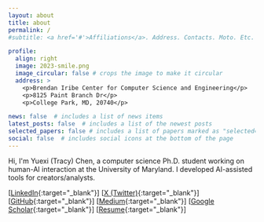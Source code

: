 ```yaml
---
layout: about
title: about
permalink: /
#subtitle: <a href='#'>Affiliations</a>. Address. Contacts. Moto. Etc.

profile:
  align: right
  image: 2023-smile.png
  image_circular: false # crops the image to make it circular
  address: >
    <p>Brendan Iribe Center for Computer Science and Engineering</p>
    <p>8125 Paint Branch Dr</p>
    <p>College Park, MD, 20740</p>

news: false  # includes a list of news items
latest_posts: false  # includes a list of the newest posts
selected_papers: false # includes a list of papers marked as "selected={true}"
social: false  # includes social icons at the bottom of the page
---
```

Hi, I'm Yuexi (Tracy) Chen, a computer science Ph.D. student working on human-AI interaction at the University of Maryland.
I developed AI-assisted tools for creators/analysts. 


[[LinkedIn](https://www.linkedin.com/in/yuexi-tracy-chen-9186631a9/){:target="_blank"}]
[[X (Twitter)](https://twitter.com/tracyyxchen){:target="_blank"}]
[[GitHub](https://github.com/TracyYXChen){:target="_blank"}]
[[Medium](https://medium.com/@tracyyxchen){:target="_blank"}]
[[Google Scholar](https://scholar.google.com/citations?user=eg8I0UUAAAAJ&hl=en){:target="_blank"}]
[[Resume](https://drive.google.com/file/d/15w1ACv12TmkpGQWJcq5yf2cWHmwAGnlC/view?usp=sharing){:target="_blank"}]

